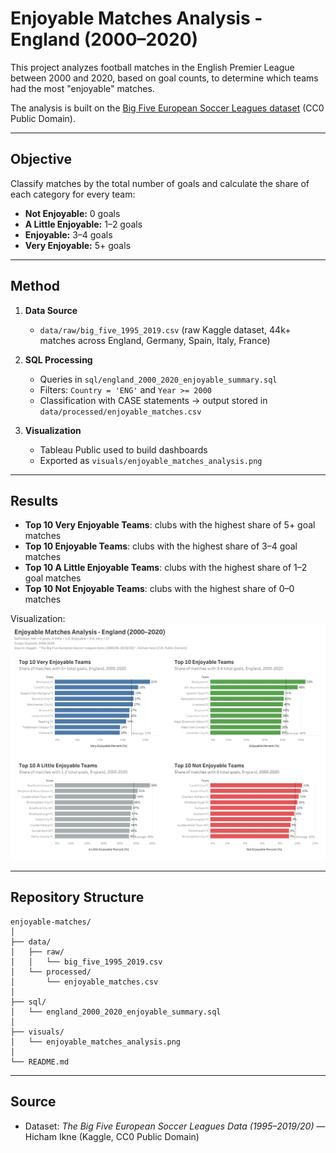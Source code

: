 # Enjoyable Matches Analysis - England (2000–2020)

This project analyzes football matches in the English Premier League between 2000 and 2020, based on goal counts, to determine which teams had the most "enjoyable" matches.

The analysis is built on the [Big Five European Soccer Leagues dataset](https://www.kaggle.com/datasets/hikne/the-big-five-european-soccer-leagues-data) (CC0 Public Domain).

---

## Objective
Classify matches by the total number of goals and calculate the share of each category for every team:

- **Not Enjoyable:** 0 goals  
- **A Little Enjoyable:** 1–2 goals  
- **Enjoyable:** 3–4 goals  
- **Very Enjoyable:** 5+ goals  

---

## Method

1. **Data Source**  
   - `data/raw/big_five_1995_2019.csv` (raw Kaggle dataset, 44k+ matches across England, Germany, Spain, Italy, France)  

2. **SQL Processing**  
   - Queries in `sql/england_2000_2020_enjoyable_summary.sql`  
   - Filters: `Country = 'ENG'` and `Year >= 2000`  
   - Classification with CASE statements → output stored in `data/processed/enjoyable_matches.csv`

3. **Visualization**  
   - Tableau Public used to build dashboards  
   - Exported as `visuals/enjoyable_matches_analysis.png`  

---

## Results
- **Top 10 Very Enjoyable Teams**: clubs with the highest share of 5+ goal matches  
- **Top 10 Enjoyable Teams**: clubs with the highest share of 3–4 goal matches  
- **Top 10 A Little Enjoyable Teams**: clubs with the highest share of 1–2 goal matches  
- **Top 10 Not Enjoyable Teams**: clubs with the highest share of 0–0 matches  

Visualization:  
![Dashboard](visuals/enjoyable_matches_analysis.png)

---

## Repository Structure
```
enjoyable-matches/
│
├── data/
│   ├── raw/
│   │   └── big_five_1995_2019.csv
│   └── processed/
│       └── enjoyable_matches.csv
│
├── sql/
│   └── england_2000_2020_enjoyable_summary.sql
│
├── visuals/
│   └── enjoyable_matches_analysis.png
│
└── README.md
```

---

## Source
- Dataset: *The Big Five European Soccer Leagues Data (1995–2019/20)* — Hicham Ikne (Kaggle, CC0 Public Domain)
